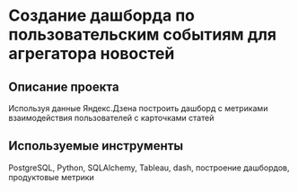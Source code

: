 # Создание дашборда по пользовательским событиям для агрегатора новостей
## Описание проекта
Используя данные Яндекс.Дзена построить дашборд с метриками взаимодействия пользователей с карточками статей
## Используемые инструменты
PostgreSQL, Python, SQLAlchemy, Tableau, dash, построение дашбордов, продуктовые метрики
